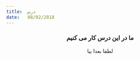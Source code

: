```yaml
---
title:  درس
date:   08/02/2018
---
```


### <center>ما در این درس کار می کنیم</center>
<center>لطفا بعدا بیا</center>